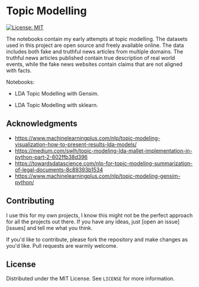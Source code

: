 # Topic Modelling

[![License: MIT](https://img.shields.io/badge/License-MIT-yellow.svg)](https://opensource.org/licenses/MIT)

[linkedin-shield]: https://img.shields.io/badge/-LinkedIn-black.svg?style=for-the-badge&logo=linkedin&colorB=555
[linkedin-url]: https://www.linkedin.com/in/voiculaura/

The notebooks contain my early attempts at topic modelling. The datasets used in this project are open source and freely available online. The data includes both fake and truthful news articles from multiple domains. The truthful news articles published contain true description of real world events, while the fake news websites contain claims that are not aligned with facts. 

Notebooks:

- LDA Topic Modelling with Gensim.

- LDA Topic Modelling with sklearn.


## Acknowledgments

- https://www.machinelearningplus.com/nlp/topic-modeling-visualization-how-to-present-results-lda-models/
- https://medium.com/swlh/topic-modeling-lda-mallet-implementation-in-python-part-2-602ffb38d396
- https://towardsdatascience.com/nlp-for-topic-modeling-summarization-of-legal-documents-8c89393b1534
- https://www.machinelearningplus.com/nlp/topic-modeling-gensim-python/

## Contributing

I use this for my own projects, I know this might not be the perfect approach for all the projects out there. If you have any ideas, just [open an issue][issues] and tell me what you think.

If you'd like to contribute, please fork the repository and make changes as you'd like. Pull requests are warmly welcome.

## License

Distributed under the MIT License. See `LICENSE` for more information.
